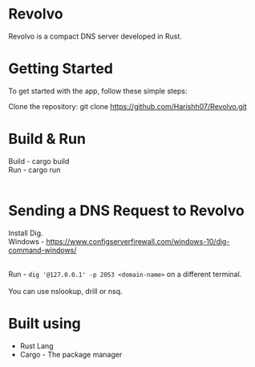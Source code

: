 # Revolvo
Revolvo is a compact DNS server developed in Rust.

# Getting Started

To get started with the app, follow these simple steps:

Clone the repository: git clone https://github.com/Harishh07/Revolvo.git <br>

# Build & Run
Build - cargo build <br>
Run - cargo run <br>
<br>
# Sending a DNS Request to Revolvo
Install Dig. <br>
Windows - https://www.configserverfirewall.com/windows-10/dig-command-windows/ <br><br>

Run - `dig '@127.0.0.1' -p 2053 <domain-name>` on a different terminal.<br><br>
You can use nslookup, drill or nsq. <br>

# Built using
+ Rust Lang
+ Cargo - The package manager




